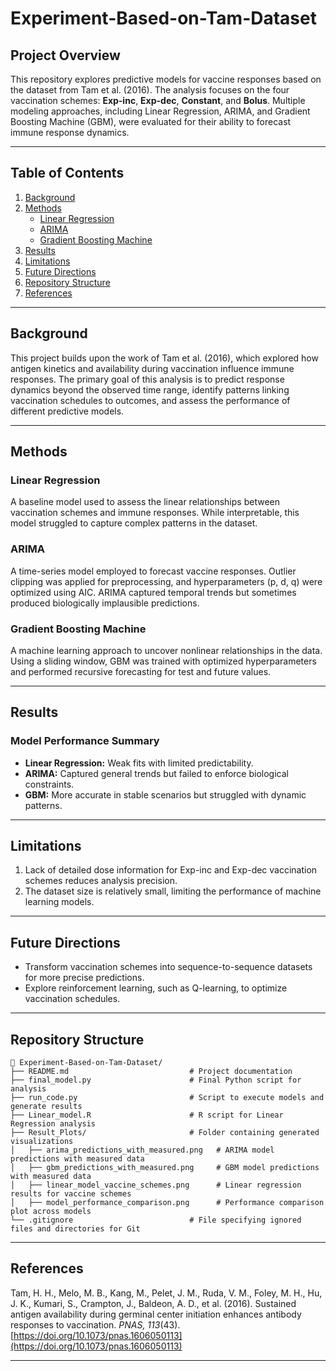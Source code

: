 # **Experiment-Based-on-Tam-Dataset**

## **Project Overview**
This repository explores predictive models for vaccine responses based on the dataset from Tam et al. (2016). The analysis focuses on the four vaccination schemes: **Exp-inc**, **Exp-dec**, **Constant**, and **Bolus**. Multiple modeling approaches, including Linear Regression, ARIMA, and Gradient Boosting Machine (GBM), were evaluated for their ability to forecast immune response dynamics.

---

## **Table of Contents**
1. [Background](#background)
2. [Methods](#methods)
    - [Linear Regression](#linear-regression)
    - [ARIMA](#arima)
    - [Gradient Boosting Machine](#gradient-boosting-machine)
3. [Results](#results)
4. [Limitations](#limitations)
5. [Future Directions](#future-directions)
6. [Repository Structure](#repository-structure)
7. [References](#references)

---

## **Background**
This project builds upon the work of Tam et al. (2016), which explored how antigen kinetics and availability during vaccination influence immune responses. The primary goal of this analysis is to predict response dynamics beyond the observed time range, identify patterns linking vaccination schedules to outcomes, and assess the performance of different predictive models.

---

## **Methods**

### **Linear Regression**
A baseline model used to assess the linear relationships between vaccination schemes and immune responses. While interpretable, this model struggled to capture complex patterns in the dataset.

### **ARIMA**
A time-series model employed to forecast vaccine responses. Outlier clipping was applied for preprocessing, and hyperparameters (p, d, q) were optimized using AIC. ARIMA captured temporal trends but sometimes produced biologically implausible predictions.

### **Gradient Boosting Machine**
A machine learning approach to uncover nonlinear relationships in the data. Using a sliding window, GBM was trained with optimized hyperparameters and performed recursive forecasting for test and future values.

---

## **Results**
### Model Performance Summary
- **Linear Regression:** Weak fits with limited predictability.
- **ARIMA:** Captured general trends but failed to enforce biological constraints.
- **GBM:** More accurate in stable scenarios but struggled with dynamic patterns.

---

## **Limitations**
1. Lack of detailed dose information for Exp-inc and Exp-dec vaccination schemes reduces analysis precision.
2. The dataset size is relatively small, limiting the performance of machine learning models.

---

## **Future Directions**
- Transform vaccination schemes into sequence-to-sequence datasets for more precise predictions.
- Explore reinforcement learning, such as Q-learning, to optimize vaccination schedules.

---

## **Repository Structure**
```plaintext
📂 Experiment-Based-on-Tam-Dataset/
├── README.md                           # Project documentation
├── final_model.py                      # Final Python script for analysis
├── run_code.py                         # Script to execute models and generate results
├── Linear_model.R                      # R script for Linear Regression analysis
├── Result_Plots/                       # Folder containing generated visualizations
│   ├── arima_predictions_with_measured.png   # ARIMA model predictions with measured data
│   ├── gbm_predictions_with_measured.png     # GBM model predictions with measured data
│   ├── linear_model_vaccine_schemes.png      # Linear regression results for vaccine schemes
│   ├── model_performance_comparison.png      # Performance comparison plot across models
└── .gitignore                          # File specifying ignored files and directories for Git
```
---

## **References**
Tam, H. H., Melo, M. B., Kang, M., Pelet, J. M., Ruda, V. M., Foley, M. H., Hu, J. K., Kumari, S., Crampton, J., Baldeon, A. D., et al. (2016). Sustained antigen availability during germinal center initiation enhances antibody responses to vaccination. *PNAS, 113*(43). [https://doi.org/10.1073/pnas.1606050113](https://doi.org/10.1073/pnas.1606050113)

---

